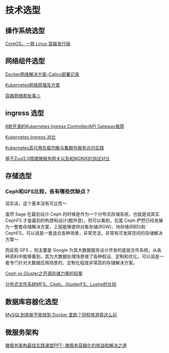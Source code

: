# 技术选型

## 操作系统选型

[CoreOS，一款 Linux 容器发行版](https://linux.cn/article-8768-1.html)

## 网络组件选型

[Docker网络解决方案-Calico部署记录](https://www.cnblogs.com/kevingrace/p/6864804.html?utm_source=itdadao&utm_medium=referral)

[Kubernetes网络原理及方案](http://www.youruncloud.com/blog/131.html)

[容器网络那些事儿](http://www.youruncloud.com/blog/95.html)

## ingress 选型

[8款开源的Kubernetes Ingress Controller/API Gateway推荐](http://www.servicemesher.com/blog/nginx-ingress-vs-kong-vs-traefik-vs-haproxy-vs-voyager-vs-contour-vs-ambassador/)

[Kubernetes Ingress 对比](https://docs.google.com/spreadsheets/d/16bxRgpO1H_Bn-5xVZ1WrR_I-0A-GOI6egmhvqqLMOmg/edit#gid=1612037324)

[Kubernetes高可用负载均衡与集群外服务访问实践](http://www.youruncloud.com/blog/152.html)

[基于Zuul2.0搭建微服务网关以及和NGINX的测试对比](https://blog.csdn.net/zhaoenweiex/article/details/80295024)

## 存储选型

### Ceph和GFS比较，各有哪些优缺点？

说实话，这个基本没有可比性～

虽然 Sage 在最初设计 Ceph 的时候是作为一个分布式存储系统，也就是说其实 CephFS 才是最初的构想和设计(题外音)，但可以看到，后面 Ceph 俨然已经发展为一整套存储解决方案，上层能够提供对象存储(RGW)、块存储(RBD)和CephFS，可以说是一套适合各种场景，非常灵活，非常有可发挥空间的存储解决方案～

而反观 GFS ，则主要是 Google 为其大数据服务设计开发的底层文件系统，从各种资料中能够看到，其为大数据处理场景做了各种假设、定制和优化，可以说是一套专门针对大数据应用场景的，定制化程度非常高的存储解决方案。

[Ceph vs Gluster之开源存储力量的较量](https://blog.csdn.net/swingwang/article/details/77012500)

[分布式文件系统MFS、Ceph、GlusterFS、Lustre的比较](https://blog.csdn.net/weiyuefei/article/details/78270318)

## 数据库容器化选型

[MySQL到底能不能放到 Docker 里跑？同程旅游竟这么玩](https://mp.weixin.qq.com/s/d1O-UEBUxs-tsG8nMG92-w)

## 微服务架构

[微服务架构最佳实践课堂PPT- 微服务容器化的挑战和解决之道](http://www.youruncloud.com/blog/66.html)
